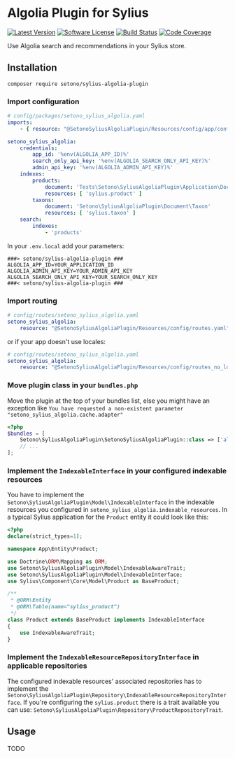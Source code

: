 # Algolia Plugin for Sylius

[![Latest Version][ico-version]][link-packagist]
[![Software License][ico-license]](LICENSE)
[![Build Status][ico-github-actions]][link-github-actions]
[![Code Coverage][ico-code-coverage]][link-code-coverage]

Use Algolia search and recommendations in your Sylius store.

## Installation

```shell
composer require setono/sylius-algolia-plugin
```

### Import configuration

```yaml
# config/packages/setono_sylius_algolia.yaml
imports:
    - { resource: "@SetonoSyliusAlgoliaPlugin/Resources/config/app/config.yaml" }

setono_sylius_algolia:
    credentials:
        app_id: '%env(ALGOLIA_APP_ID)%'
        search_only_api_key: '%env(ALGOLIA_SEARCH_ONLY_API_KEY)%'
        admin_api_key: '%env(ALGOLIA_ADMIN_API_KEY)%'
    indexes:
        products:
            document: 'Tests\Setono\SyliusAlgoliaPlugin\Application\Document\Product'
            resources: [ 'sylius.product' ]
        taxons:
            document: 'Setono\SyliusAlgoliaPlugin\Document\Taxon'
            resources: [ 'sylius.taxon' ]
    search:
        indexes:
            - 'products'
```

In your `.env.local` add your parameters: 

```dotenv
###> setono/sylius-algolia-plugin ###
ALGOLIA_APP_ID=YOUR_APPLICATION_ID
ALGOLIA_ADMIN_API_KEY=YOUR_ADMIN_API_KEY
ALGOLIA_SEARCH_ONLY_API_KEY=YOUR_SEARCH_ONLY_KEY
###< setono/sylius-algolia-plugin ###
```

### Import routing

```yaml
# config/routes/setono_sylius_algolia.yaml
setono_sylius_algolia:
    resource: "@SetonoSyliusAlgoliaPlugin/Resources/config/routes.yaml"
```

or if your app doesn't use locales:

```yaml
# config/routes/setono_sylius_algolia.yaml
setono_sylius_algolia:
    resource: "@SetonoSyliusAlgoliaPlugin/Resources/config/routes_no_locale.yaml"
```

### Move plugin class in your `bundles.php`

Move the plugin at the top of your bundles list, else you might have an exception like `You have requested a non-existent parameter "setono_sylius_algolia.cache.adapter"`

```php
<?php
$bundles = [
    Setono\SyliusAlgoliaPlugin\SetonoSyliusAlgoliaPlugin::class => ['all' => true],
    // ...
];
```

### Implement the `IndexableInterface` in your configured indexable resources

You have to implement the `Setono\SyliusAlgoliaPlugin\Model\IndexableInterface` in the indexable resources you
configured in `setono_sylius_algolia.indexable_resources`. In a typical Sylius application for the `Product` entity
it could look like this:

```php
<?php
declare(strict_types=1);

namespace App\Entity\Product;

use Doctrine\ORM\Mapping as ORM;
use Setono\SyliusAlgoliaPlugin\Model\IndexableAwareTrait;
use Setono\SyliusAlgoliaPlugin\Model\IndexableInterface;
use Sylius\Component\Core\Model\Product as BaseProduct;

/**
 * @ORM\Entity
 * @ORM\Table(name="sylius_product")
 */
class Product extends BaseProduct implements IndexableInterface
{
    use IndexableAwareTrait;
}
```

### Implement the `IndexableResourceRepositoryInterface` in applicable repositories

The configured indexable resources' associated repositories has to implement the `Setono\SyliusAlgoliaPlugin\Repository\IndexableResourceRepositoryInterface`.
If you're configuring the `sylius.product` there is a trait available you can use: `Setono\SyliusAlgoliaPlugin\Repository\ProductRepositoryTrait`.

## Usage

TODO

[ico-version]: https://poser.pugx.org/setono/sylius-algolia-plugin/v/stable
[ico-license]: https://poser.pugx.org/setono/sylius-algolia-plugin/license
[ico-github-actions]: https://github.com/Setono/SyliusAlgoliaPlugin/workflows/build/badge.svg
[ico-code-coverage]: https://codecov.io/gh/Setono/SyliusAlgoliaPlugin/branch/master/graph/badge.svg

[link-packagist]: https://packagist.org/packages/setono/sylius-algolia-plugin
[link-github-actions]: https://github.com/Setono/SyliusAlgoliaPlugin/actions
[link-code-coverage]: https://codecov.io/gh/Setono/SyliusAlgoliaPlugin
